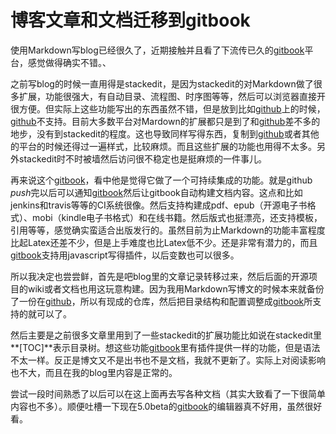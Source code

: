 
博客文章和文档迁移到gitbook
======

使用Markdown写blog已经很久了，近期接触并且看了下流传已久的[gitbook](//gitbook.com)平台，感觉做得确实不错。、

之前写blog的时候一直用得是stackedit，是因为stackedit的对Markdown做了很多扩展，功能很强大，有自动目录、流程图、时序图等等，然后可以浏览器直接开很方便。但实际上这些功能写出的东西虽然不错，但是放到比如[github](//github.com)上的时候，[github](//github.com)不支持。目前大多数平台对Mardown的扩展都只是到了和[github](//github.com)差不多的地步，没有到stackedit的程度。这也导致同样写得东西，复制到[github](//github.com)或者其他的平台的时候还得过一遍样式，比较麻烦。而且这些扩展的功能也用得不太多。另外stackedit时不时被墙然后访问很不稳定也是挺麻烦的一件事儿。

再来说这个[gitbook](//gitbook.com)，看中他是觉得它做了一个可持续集成的功能。就是github *push*完以后可以通知[gitbook](//gitbook.com)然后让gitbook自动构建文档内容。这点和比如jenkins和travis等等的CI系统很像。然后支持构建成pdf、epub（开源电子书格式）、mobi（kindle电子书格式）和在线书籍。然后版式也挺漂亮，还支持模板，引用等等，感觉确实蛮适合出版发行的。虽然目前为止Markdown的功能丰富程度比起Latex还差不少，但是上手难度也比Latex低不少。还是非常有潜力的，而且[gitbook](//gitbook.com)支持用javascript写得插件，以后变数也可以很多。

所以我决定也尝尝鲜，首先是吧blog里的文章记录转移过来，然后后面的开源项目的wiki或者文档也用这玩意构建。因为我用Markdown写博文的时候本来就备份了一份在[github](//github.com)，所以有现成的仓库，然后把目录结构和配置调整成[gitbook](//gitbook.com)所支持的就可以了。

然后主要是之前很多文章里用到了一些stackedit的扩展功能比如说在stackedit里**[TOC]**表示目录树。想这些功能[gitbook](//gitbook.com)里有插件提供一样的功能，但是语法不太一样。反正是博文又不是出书也不是文档，我就不更新了。实际上对阅读影响也不大，而且在我的blog里内容是正常的。

尝试一段时间熟悉了以后可以在这上面再去写各种文档（其实大致看了一下很简单内容也不多）。顺便吐槽一下现在5.0beta的[gitbook](//gitbook.com)的编辑器真不好用，虽然很好看。